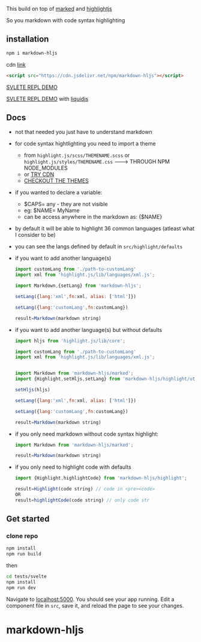 This build on top of [marked](https://marked.js.org/) and [highlightjs](https://github.com/highlightjs/highlight.js)

So you markdown with code syntax highlighting

## installation
```bash
npm i markdown-hljs
```
cdn [link](https://cdn.jsdelivr.net/npm/markdown-hljs)
```html
<script src="https://cdn.jsdelivr.net/npm/markdown-hljs"></script>
```

[SVLETE REPL DEMO](https://svelte.dev/repl/700e245f3f4d4e07bc2302d2d2c87a2f?version=3.32.2)

[SVLETE REPL DEMO](https://svelte.dev/repl/054f7e5c4b234bc5961dedcc3eddd3a3?version=3.32.2) with 
[liquidjs](https://github.com/harttle/liquidjs)

## Docs

- not that needed you just have to understand markdown
- for code syntax hightlighting you need to import a theme
  - from `highlight.js/scss/THEMENAME.scss` or `highlight.js/styles/THEMENAME.css` ---> THROUGH NPM NODE_MODULES
  - or [TRY CDN](https://github.com/highlightjs/highlight.js#cdn-hosted)
  - [CHECKOUT THE THEMES ](https://highlightjs.org/static/demo/)
- if you wanted to declare a variable:
  - $CAPS= any - they are not visible
  - eg: $NAME= MyName
  - can be access anywhere in the markdown as: {$NAME}
- by default it will be able to highlight 36 common languages (atleast what I consider to be)
- you can see the langs defined by default in `src/highlight/defaults`
- if you want to add another language(s)

  ```javascript
  import customLang from './path-to-customLang'
  import xml from 'highlight.js/lib/languages/xml.js';

  import Markdown,{setLang} from 'markdown-hljs';

  setLang({lang:'xml',fn:xml, alias: ['html']})

  setLang({lang:'customLang',fn:customLang})

  result=Markdown(markdown string)

  ```

- if you want to add another language(s) but without defaults

  ```javascript
  import hljs from 'highlight.js/lib/core';

  import customLang from './path-to-customLang'
  import xml from 'highlight.js/lib/languages/xml.js';


  import Markdown from 'markdown-hljs/marked';
  import {Highlight,setHljs,setLang} from 'markdown-hljs/highlight/utils';

  setHljs(hljs)

  setLang({lang:'xml',fn:xml, alias: ['html']})

  setLang({lang:'customLang',fn:customLang})

  result=Markdown(markdown string)

  ```

- if you only need markdown without code syntax highlight:

  ```javascript
  import Markdown from 'markdown-hljs/marked';

  result=Markdown(markdown string)

  ```

- if you only need to highlight code with defaults

  ```javascript
  import {Highlight,highlightCode} from 'markdown-hljs/highlight';

  result=Highlight(code string) // code in <pre><code>
  OR
  result=highlightCode(code string) // only code str

  ```

## Get started
### clone repo
```bash
npm install
npm run build
```

then

```bash
cd tests/svelte
npm install
npm run dev
```

Navigate to [localhost:5000](http://localhost:5000). You should see your app running. Edit a component file in `src`, save it, and reload the page to see your changes.
# markdown-hljs
